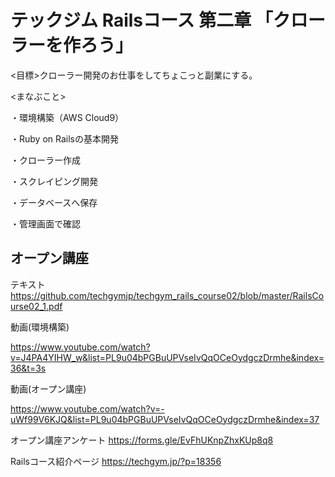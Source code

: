 # テックジム Railsコース 第二章 「クローラーを作ろう」

<目標>クローラー開発のお仕事をしてちょこっと副業にする。

<まなぶこと>

・環境構築（AWS Cloud9）

・Ruby on Railsの基本開発

・クローラー作成

・スクレイピング開発

・データベースへ保存

・管理画面で確認

## オープン講座
テキスト 
https://github.com/techgymjp/techgym_rails_course02/blob/master/RailsCourse02_1.pdf

動画(環境構築) 

https://www.youtube.com/watch?v=J4PA4YIHW_w&list=PL9u04bPGBuUPVseIvQqOCeOydgczDrmhe&index=36&t=3s

動画(オープン講座) 

https://www.youtube.com/watch?v=-uWf99V6KJQ&list=PL9u04bPGBuUPVseIvQqOCeOydgczDrmhe&index=37

オープン講座アンケート
https://forms.gle/EvFhUKnpZhxKUp8q8

Railsコース紹介ページ
https://techgym.jp/?p=18356

